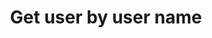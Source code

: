 ---
title: Get user by user name
api:
  file: swagger.json
  operationId: getUserByName
hidden: false
---